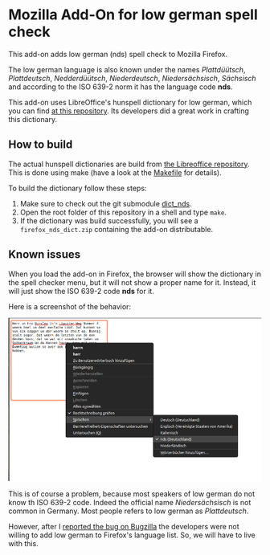 # Mozilla Add-On for low german spell check

This add-on adds low german (nds) spell check to Mozilla Firefox.

The low german language is also known under the names
*Plattdüütsch*, *Plattdeutsch*, *Nedderdüütsch*, *Niederdeutsch*,
*Niedersächsisch*, *Sächsisch* and according to the ISO 639-2 norm
it has the language code **nds**.

This add-on uses LibreOffice's hunspell dictionary for low german,
which you can find [at this repository](https://github.com/tdf/dict_nds).
Its developers did a great work in crafting this dictionary.

## How to build

The actual hunspell dictionaries are build from 
[the Libreoffice repository](https://github.com/tdf/dict_nds).
This is done using make (have a look at the [Makefile](./Makefile) for details).

To build the dictionary follow these steps:

1. Make sure to check out the git submodule [dict_nds](./dict_nds/).
2. Open the root folder of this repository in a shell and type `make`.
3. If the dictionary was build successfully,
   you will see a `firefox_nds_dict.zip` containing the add-on distributable.

## Known issues

When you load the add-on in Firefox, the browser will show the dictionary
in the spell checker menu, but it will not show a proper name for it.
Instead, it will just show the ISO 639-2 code **nds** for it.

Here is a screenshot of the behavior:

![Screnshot of the Bug](docs/screenshot.png)

This is of course a problem, because most speakers of low german do not know th
ISO 639-2 code.
Indeed the official name *Niedersächsisch* is not common in Germany.
Most people refers to low german as *Plattdeutsch*.

However, after I [reported the bug on Bugzilla](https://bugzilla.mozilla.org/show_bug.cgi?id=1764916)
the developers were not willing to add low german to Firefox's language
list. So, we will have to live with this.
